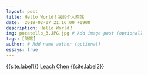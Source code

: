 ```yaml
---
layout: post
title: Hello World！我的个人网站
date:  2018-02-07 21:16:00 +0900
description: Hello World！
img: pocatello_3.JPG.jpg # Add image post (optional)
tags: [随笔]
author: # Add name author (optional)
essays: true
---
```


{{site.label1}} <a href="https://github.com/leach-chen/blogdemo" target="\_blank">Leach Chen</a> {{site.label2}}


